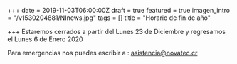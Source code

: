 +++
date = 2019-11-03T06:00:00Z
draft = true
featured = true
imagen_intro = "/v1530204881/NInews.jpg"
tags = []
title = "Horario de fin de año"

+++
Estaremos cerrados a partir del Lunes 23 de Diciembre y regresamos el Lunes 6 de Enero 2020

Para emergencias nos puedes escribir a : asistencia@novatec.cr